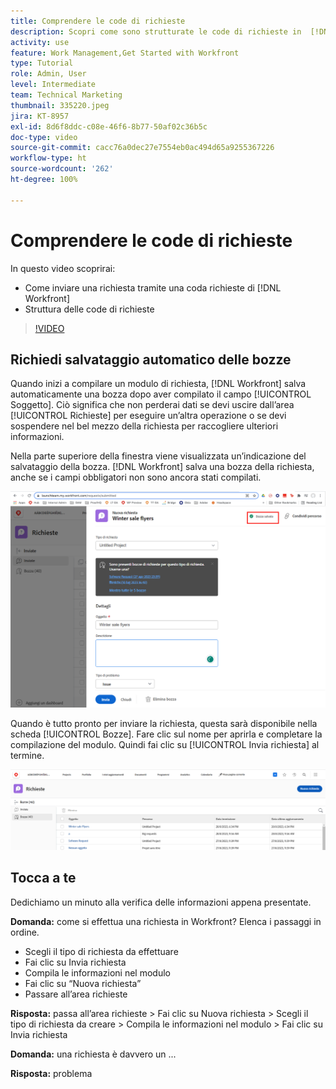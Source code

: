 ```yaml
---
title: Comprendere le code di richieste
description: Scopri come sono strutturate le code di richieste in  [!DNL  Workfront]  e come inviare una richiesta.
activity: use
feature: Work Management,Get Started with Workfront
type: Tutorial
role: Admin, User
level: Intermediate
team: Technical Marketing
thumbnail: 335220.jpeg
jira: KT-8957
exl-id: 8d6f8ddc-c08e-46f6-8b77-50af02c36b5c
doc-type: video
source-git-commit: cacc76a0dec27e7554eb0ac494d65a9255367226
workflow-type: ht
source-wordcount: '262'
ht-degree: 100%

---
```


# Comprendere le code di richieste

In questo video scoprirai:

* Come inviare una richiesta tramite una coda richieste di [!DNL  Workfront]
* Struttura delle code di richieste

>[!VIDEO](https://video.tv.adobe.com/v/335220/?quality=12&learn=on)

## Richiedi salvataggio automatico delle bozze

Quando inizi a compilare un modulo di richiesta, [!DNL Workfront] salva automaticamente una bozza dopo aver compilato il campo [!UICONTROL Soggetto]. Ciò significa che non perderai dati se devi uscire dall’area [!UICONTROL Richieste] per eseguire un’altra operazione o se devi sospendere nel bel mezzo della richiesta per raccogliere ulteriori informazioni.

Nella parte superiore della finestra viene visualizzata un’indicazione del salvataggio della bozza. [!DNL Workfront] salva una bozza della richiesta, anche se i campi obbligatori non sono ancora stati compilati.

![immagine di una bozza di richiesta in fase di creazione](assets/queue-mgt-make-a-request-draft-1.png)

Quando è tutto pronto per inviare la richiesta, questa sarà disponibile nella scheda [!UICONTROL Bozze]. Fare clic sul nome per aprirla e completare la compilazione del modulo. Quindi fai clic su [!UICONTROL Invia richiesta] al termine.

![immagine del richiamo di una bozza di richiesta](assets/queue-mgt-make-a-request-draft-2.png)

## Tocca a te

Dedichiamo un minuto alla verifica delle informazioni appena presentate.

**Domanda:** come si effettua una richiesta in Workfront? Elenca i passaggi in ordine.

* Scegli il tipo di richiesta da effettuare
* Fai clic su Invia richiesta
* Compila le informazioni nel modulo
* Fai clic su “Nuova richiesta”
* Passare all’area richieste


**Risposta:** passa all’area richieste > Fai clic su Nuova richiesta > Scegli il tipo di richiesta da creare > Compila le informazioni nel modulo > Fai clic su Invia richiesta

**Domanda:** una richiesta è davvero un ...

**Risposta:** problema

<!---
You can also access request drafts from the [!UICONTROL Select a Request Type] menu at the top of the window. Select an option from the [!UICONTROL Recent Drafts] section, or start a new request by picking a queue from the [!UICONTROL New Requests] section. Fill everything out like normal, then submit the request.

<!---
image
--->

<!---
Let's take a minute to review the information you were just presented.

How do you make a request in Workfront? List the steps in order.
Choose the request type you need to make
Click Submit request
Fill out the information on the form
Click "New Request"
Navigate to the request area

Answer: Navigate to the request area>Click New Request>Choose the request type you need to make>Fill out the information on the form>Click Submit request

A request is really an......

Answer: Issue
--->
